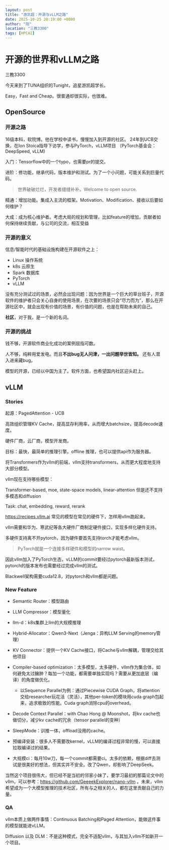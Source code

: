 ```yaml
---
layout: post
title: "游凯超：开源与vLLM之路"
date: 2025-10-25 20:19:00 +0800
author: "阳"
location: "三教3300"
tags: [HPCAI]
---
```


# 开源的世界和vLLM之路
三教3300

今天来到了TUNA组织的Tunight，追星游凯超学长。

Easy，Fast and Cheap。很普通却很实际，也很难。

## OpenSource

### 开源之路

16级本科，软院博。他在学校中读书，慢慢加入到开源的社区。
24年到UCB交换，在Ion Stoica指导下访学，参与PyTorch，vLLM项目
（PyTorch基金会：DeepSpeed, vLLM)

入门：Tensorflow中的一个typo，也需要pr的提交。

进阶：修功能，继承代码，版本维护和测试。为了一个小问题，可能关系到巨量代码。

> 世界破破烂烂，开发者缝缝补补。Welcome to open source.

精通：增加功能。集成入主流的框架。Motivation、Modification、接收以后要如何维护？

大成：成为核心维护者。考虑大局的规划和管理，比如feature的增加，贡献者如何保持继续贡献，与公司的交流，相互受益

### 开源的意义

信息/智能时代的基础设施构建在开源软件之上：

* Linux 操作系统
* k8s 云原生
* Spark 数据库
* PyTorch
* vLLM

没有充分测试过的场景，必然会出现问题：因为世界是一个巨大的草台班子，开源软件的维护者只会关心自身的使用场景，在次要的场景只会“尽力而为”，那么在开源社区中，就会出现有价值的场景，有价值的问题，也是在帮助未来的自己。

**社区**，对于我，是一个新的名词。

### 开源的挑战

钱不够，开源软件商业化成功的案例屈指可数。

人不够，纯粹用爱发电。而且**不出bug无人问津，一出问题举世皆知。** 还有人潜入进来藏bug。

模型的开源，已经以中国为主了。软件方面，也希望国内社区迎头赶上。



## vLLM

### Stories

起源：PagedAttention - UCB

高效组织管理KV Cache，提高显存利用率，从而增大batchsize，提高decode速度。

硬件厂商，云厂商，模型开发商。

目标：最快，最简单的推理引擎。offline 推理，也可以提供api作为服务器。

将Transformers作为vllm的前端，vllm支持transformers，从而更大程度地支持大部分模型。

vllm现在支持哪些模型：

Transformer-based, moe, state-space models, linear-attention 但是还不支持多模态和diffusion

Task: chat, embedding, reward, rerank

https://recipes.vllm.ai 常见的模型在常见的硬件下，怎样用vllm跑起来。

vllm需要和华为、寒武纪等各大硬件厂商制定硬件接口，实现多样化硬件支持。

多硬件支持离不开pytorch，因为硬件要首先支持torch才能考虑vllm。

> PyTorch就是一个连接多样硬件和模型的narrow waist。

因此vllm加入了PyTorch生态，vLLM的commit要经过pytorch最新版本测试，pytorch的版本发布也需要经过完成vllm的测试。

Blackwell架构需要cuda12.8，对pytorch和vllm都是问题。

### New Feature

* Semantic Router：模型路由

* LLM Compressor：模型量化

* llm-d：k8s集群上llm的大规模推理
* Hybrid-Allocator：Qwen3-Next（Jenga：异构LLM Serving的memory管理）

* KV Connector：提供一个KV Cache接口，将Cache与vllm解耦，管理交给其他项目
* Compiler-based optimization：太多模型，太多硬件，vllm作为集合体，如何避免太过臃肿？每加一个功能，都需要单独实现吗？需要从更加底层（编译）的角度做优化。
  * 以Sequence Parallel为例：通过Piecewise CUDA Graph，将attention交给researcher玩花活（灵活），其他per-token的模块用cuda graph包起来，追求极致的性能。Cuda graph消除cpu的overhead。
* Decode Context Parallel：with Chao Hong @ Moonshot，将kv cache也做切分，减少kv cache的冗余（tensor parallel的变种）
* SleepMode：训推一体，offload没用的cache。

* 预编译安装：很多人不需要改kernel，vLLM的编译过程非常的慢，可以直接拉取编译过的结果。
* 大规模ci：每月10w刀，每一个commit都需要ci。太多的依赖，根据diff去测试是很美好的想法，但其实并不安全。改了Qwen，却影响了DeepSeek。



当然这个项目很伟大，但已经不是当初的邻家小妹了，要学习最初的那篇论文中的vllm，可以参考：https://github.com/GeeeekExplorer/nano-vllm 。未来，vllm希望成为一个大模型推理的技术社区，所有与之相关的人，都在这里贡献自己的力量。



### QA

vllm本质上做两件事情：Continuous Batching和Paged Attention，能做这件事的模型就能进vLLM。

Diffusion 以及 DLM：不是这种模式，完全不适配vllm，与其加入vllm不如新开一个项目。
